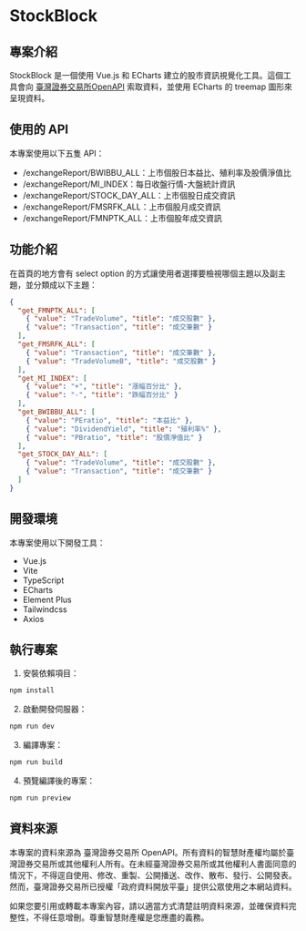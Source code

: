 # StockBlock

## 專案介紹

StockBlock 是一個使用 Vue.js 和 ECharts 建立的股市資訊視覺化工具。這個工具會向 [臺灣證券交易所OpenAPI](https://openapi.twse.com.tw/#/) 索取資料，並使用 ECharts 的 treemap 圖形來呈現資料。

## 使用的 API

本專案使用以下五隻 API：
- /exchangeReport/BWIBBU_ALL：上市個股日本益比、殖利率及股價淨值比
- /exchangeReport/MI_INDEX：每日收盤行情-大盤統計資訊
- /exchangeReport/STOCK_DAY_ALL：上市個股日成交資訊
- ​/exchangeReport​/FMSRFK_ALL：上市個股月成交資訊
- /exchangeReport/FMNPTK_ALL：上市個股年成交資訊

## 功能介紹

在首頁的地方會有 select option 的方式讓使用者選擇要檢視哪個主題以及副主題，並分類成以下主題：

```json
{
  "get_FMNPTK_ALL": [
    { "value": "TradeVolume", "title": "成交股數" },
    { "value": "Transaction", "title": "成交筆數" }
  ],
  "get_FMSRFK_ALL": [
    { "value": "Transaction", "title": "成交筆數" },
    { "value": "TradeVolumeB", "title": "成交股數" }
  ],
  "get_MI_INDEX": [
    { "value": "+", "title": "漲幅百分比" },
    { "value": "-", "title": "跌幅百分比" }
  ],
  "get_BWIBBU_ALL": [
    { "value": "PEratio", "title": "本益比" },
    { "value": "DividendYield", "title": "殖利率%" },
    { "value": "PBratio", "title": "股價淨值比" }
  ],
  "get_STOCK_DAY_ALL": [
    { "value": "TradeVolume", "title": "成交股數" },
    { "value": "Transaction", "title": "成交筆數" }
  ]
}
```

## 開發環境

本專案使用以下開發工具：

- Vue.js
- Vite
- TypeScript
- ECharts
- Element Plus
- Tailwindcss
- Axios

## 執行專案

1. 安裝依賴項目：
```bash
npm install
```

2. 啟動開發伺服器：
```bash
npm run dev
```

3. 編譯專案：
```bash
npm run build
```

4. 預覽編譯後的專案：
```bash
npm run preview
```

## 資料來源

本專案的資料來源為 臺灣證券交易所 OpenAPI。所有資料的智慧財產權均屬於臺灣證券交易所或其他權利人所有。在未經臺灣證券交易所或其他權利人書面同意的情況下，不得逕自使用、修改、重製、公開播送、改作、散布、發行、公開發表。然而，臺灣證券交易所已授權「政府資料開放平臺」提供公眾使用之本網站資料。

如果您要引用或轉載本專案內容，請以適當方式清楚註明資料來源，並確保資料完整性，不得任意增刪。尊重智慧財產權是您應盡的義務。

